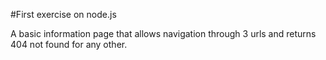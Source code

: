 #First exercise on node.js

A basic information page that allows navigation through 3 urls and returns 404 not found for any other.